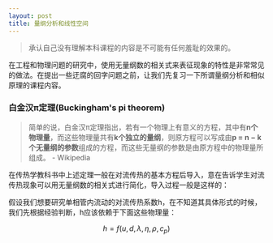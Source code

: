 ```yaml
---
layout: post
title: 量纲分析和线性空间
---
```


> 承认自己没有理解本科课程的内容是不可能有任何羞耻的效果的。

在工程和物理问题的研究中，使用无量纲数的相关式来表征现象的特性是非常常见的做法。在提出一些迂腐的回字问题之前，让我们先复习一下所谓量纲分析和相似原理的课程内容。

### 白金汉π定理(Buckingham's pi theorem)
> 简单的说，白金汉π定理指出，若有一个物理上有意义的方程，其中有**n个物理量**，而这些物理量共有**k个独立的量纲**，则原方程可以写成由**p = n − k 个无量纲的参数**组成的方程，而这些无量纲的参数是由原方程中的物理量所组成。 - Wikipedia

在传热学教科书中上述定理一般在对流传热的基本方程后导入，意在告诉学生对流传热现象可以用无量纲数的相关式进行简化，导入过程一般是这样的：

假设我们想要研究单相管内流动的对流传热系数h，在不知道其具体形式的时候，我们先根据经验判断，h应该依赖于下面这些物理量：

$$h=f(u,d,\lambda,\eta,\rho,c_p)$$